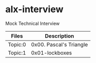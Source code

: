 # alx-interview
Mock Technical Interview

| Files | Description |
| ---- | ----------- |
| Topic:0 | 0x00. Pascal's Triangle |
| Topic:1 | 0x01-lockboxes |

